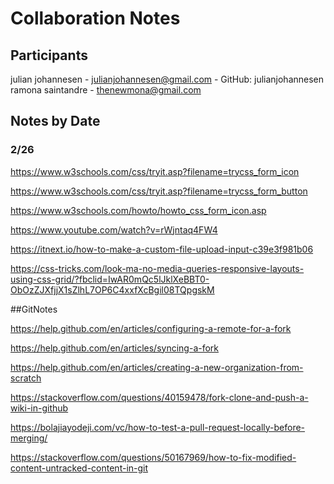 # Collaboration Notes

## Participants
julian johannesen - julianjohannesen@gmail.com - GitHub: julianjohannesen
ramona saintandre - thenewmona@gmail.com


## Notes by Date

### 2/26
https://www.w3schools.com/css/tryit.asp?filename=trycss_form_icon

https://www.w3schools.com/css/tryit.asp?filename=trycss_form_button

https://www.w3schools.com/howto/howto_css_form_icon.asp

https://www.youtube.com/watch?v=rWjntaq4FW4

https://itnext.io/how-to-make-a-custom-file-upload-input-c39e3f981b06

https://css-tricks.com/look-ma-no-media-queries-responsive-layouts-using-css-grid/?fbclid=IwAR0mQc5lJklXeBBT0-ObOzZJXfjjX1sZlhL7OP6C4xxfXcBgil08TQpgskM

##GitNotes 

https://help.github.com/en/articles/configuring-a-remote-for-a-fork

https://help.github.com/en/articles/syncing-a-fork

https://help.github.com/en/articles/creating-a-new-organization-from-scratch

https://stackoverflow.com/questions/40159478/fork-clone-and-push-a-wiki-in-github

https://bolajiayodeji.com/vc/how-to-test-a-pull-request-locally-before-merging/

https://stackoverflow.com/questions/50167969/how-to-fix-modified-content-untracked-content-in-git
